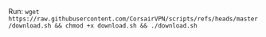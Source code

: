 Run:
```wget https://raw.githubusercontent.com/CorsairVPN/scripts/refs/heads/master/download.sh && chmod +x download.sh && ./download.sh```